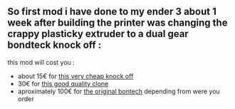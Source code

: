 So first mod i have done to my ender 3 about 1 week after building the printer was changing the crappy plasticky extruder to a dual gear bondteck knock off :
---
this mod will cost you :
- about 15€ for [this very cheap knock off](https://fr.aliexpress.com/item/1005003423850142.html?spm=a2g0o.detail.100009.2.2af23f3e9CdaJw&gps-id=pcDetailLeftTopSell&scm=1007.13482.271138.0&scm_id=1007.13482.271138.0&scm-url=1007.13482.271138.0&pvid=72d04b6e-3c4b-4f22-9e2e-47e98820322d&_t=gps-id%3ApcDetailLeftTopSell%2Cscm-url%3A1007.13482.271138.0%2Cpvid%3A72d04b6e-3c4b-4f22-9e2e-47e98820322d%2Ctpp_buckets%3A668%232846%238113%231998&pdp_npi=3%40dis%21EUR%2116.72%216.2%21%21%21%21%21%40211b801516843168637262553ef395%2112000025721494267%21rec%21FR%21&gatewayAdapt=glo2fra)
- 30€ for [this good quality clone](https://fr.aliexpress.com/item/1005003092239261.html?spm=a2g0o.productlist.main.17.4f797f71teUpbM&algo_pvid=a6f849b8-87f4-4deb-97c4-12fc0ebfa4d4&algo_exp_id=a6f849b8-87f4-4deb-97c4-12fc0ebfa4d4-8&pdp_npi=3%40dis%21EUR%2145.55%2130.16%21%21%21%21%21%402100ba4716843171096598967d074c%2112000024944119914%21sea%21FR%210&curPageLogUid=TxhYbl9whPqE)
- aproximately 100€ for [the original bontech](https://www.3djake.fr/bondtech/extruder-bmg-droit) depending from were you order
